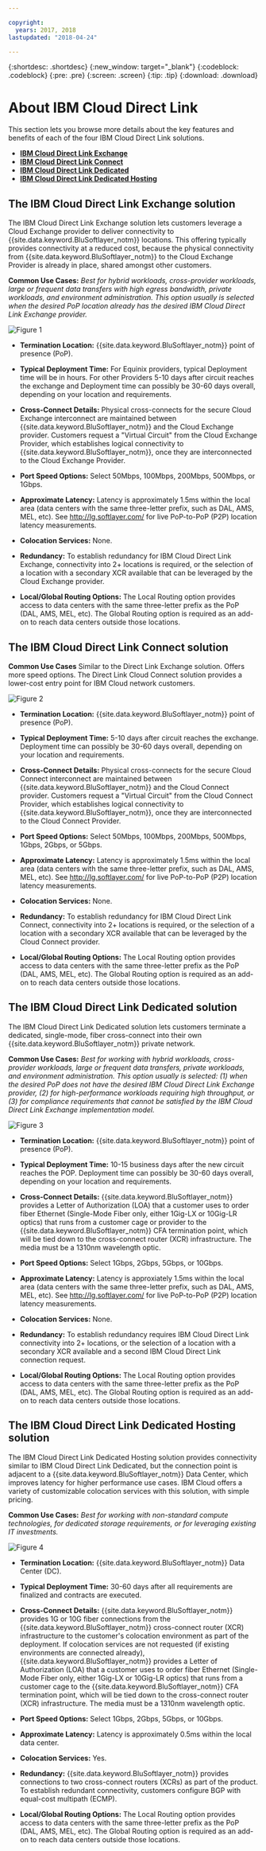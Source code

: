 ```yaml
---

copyright:
  years: 2017, 2018
lastupdated: "2018-04-24"

---
```


{:shortdesc: .shortdesc}
{:new_window: target="_blank"}
{:codeblock: .codeblock}
{:pre: .pre}
{:screen: .screen}
{:tip: .tip}
{:download: .download}

# About IBM Cloud Direct Link

This section lets you browse more details about the key features and benefits of each of the four IBM Cloud Direct Link solutions.
  * [**IBM Cloud Direct Link Exchange**](#the-ibm-cloud-direct-link-exchange-solution)
  * [**IBM Cloud Direct Link Connect**](#the-ibm-cloud-direct-link-connect-solution)
  * [**IBM Cloud Direct Link Dedicated**](#the-ibm-cloud-direct-link-dedicated-solution)
  * [**IBM Cloud Direct Link Dedicated Hosting**](#the-ibm-cloud-direct-link-dedicated-hosting-solution)

## The IBM Cloud Direct Link Exchange solution

The IBM Cloud Direct Link Exchange solution lets customers leverage a Cloud Exchange provider to deliver connectivity to {{site.data.keyword.BluSoftlayer_notm}} locations. This offering typically provides connectivity at a reduced cost, because the physical connectivity from {{site.data.keyword.BluSoftlayer_notm}} to the Cloud Exchange Provider is already in place, shared amongst other customers.

**Common Use Cases:** _Best for hybrid workloads, cross-provider workloads, large or frequent data transfers with high egress bandwidth, private workloads, and environment administration.  This option usually is selected when the desired PoP location already has the desired IBM Cloud Direct Link Exchange provider._

![Figure 1](/images/Direct-Link-Exchange.png)

 * **Termination Location:** {{site.data.keyword.BluSoftlayer_notm}} point of presence (PoP).

 * **Typical Deployment Time:** For Equinix providers, typical Deployment time will be in hours. For other Providers 5-10 days after circuit reaches the exchange and Deployment time can possibly be 30-60 days overall, depending on your location and requirements.

 * **Cross-Connect Details:** Physical cross-connects for the secure Cloud Exchange interconnect are maintained between {{site.data.keyword.BluSoftlayer_notm}} and the Cloud Exchange provider. Customers request a "Virtual Circuit" from the Cloud Exchange Provider, which establishes logical connectivity to {{site.data.keyword.BluSoftlayer_notm}}, once they are interconnected to the Cloud Exchange Provider.

 * **Port Speed Options:** Select 50Mbps, 100Mbps, 200Mbps, 500Mbps, or 1Gbps.

 * **Approximate Latency:** Latency is approximately 1.5ms within the local area (data centers with the same three-letter prefix, such as DAL, AMS, MEL, etc). See http://lg.softlayer.com/ for live PoP-to-PoP (P2P) location latency measurements.

 * **Colocation Services:** None.

 * **Redundancy:** To establish redundancy for IBM Cloud Direct Link Exchange, connectivity into 2+ locations is required, or the selection of a location with a secondary XCR available that can be leveraged by the Cloud Exchange provider.

 * **Local/Global Routing Options:** The Local Routing option provides access to data centers with the same three-letter prefix as the PoP (DAL, AMS, MEL, etc). The Global Routing option is required as an add-on to reach data centers outside those locations.
 
## The IBM Cloud Direct Link Connect solution

**Common Use Cases** Similar to the Direct Link Exchange solution. Offers more speed options. The Direct Link Cloud Connect solution provides a lower-cost entry point for IBM Cloud network customers.

![Figure 2](/images/Direct-Link-Connect.png)

* **Termination Location:** {{site.data.keyword.BluSoftlayer_notm}} point of presence (PoP).

* **Typical Deployment Time:** 5-10 days after circuit reaches the exchange. Deployment time can possibly be 30-60 days overall, depending on your location and requirements.

* **Cross-Connect Details:** Physical cross-connects for the secure Cloud Connect interconnect are maintained between {{site.data.keyword.BluSoftlayer_notm}} and the Cloud Connect provider. Customers request a "Virtual Circuit" from the Cloud Connect Provider, which establishes logical connectivity to {{site.data.keyword.BluSoftlayer_notm}}, once they are interconnected to the Cloud Connect Provider.

* **Port Speed Options:** Select 50Mbps, 100Mbps, 200Mbps, 500Mbps, 1Gbps, 2Gbps, or 5Gbps.

* **Approximate Latency:** Latency is approximately 1.5ms within the local area (data centers with the same three-letter prefix, such as DAL, AMS, MEL, etc). See http://lg.softlayer.com/ for live PoP-to-PoP (P2P) location latency measurements.

* **Colocation Services:** None.

* **Redundancy:** To establish redundancy for IBM Cloud Direct Link Connect, connectivity into 2+ locations is required, or the selection of a location with a secondary XCR available that can be leveraged by the Cloud Connect provider.

* **Local/Global Routing Options:** The Local Routing option provides access to data centers with the same three-letter prefix as the PoP (DAL, AMS, MEL, etc). The Global Routing option is required as an add-on to reach data centers outside those locations.

## The IBM Cloud Direct Link Dedicated solution

The IBM Cloud Direct Link Dedicated solution lets customers terminate a dedicated, single-mode, fiber cross-connect into their own {{site.data.keyword.BluSoftlayer_notm}} private network.

 **Common Use Cases:** _Best for working with hybrid workloads, cross-provider workloads, large or frequent data transfers, private workloads, and environment administration.  This option usually is selected: (1) when the desired PoP does not have the desired IBM Cloud Direct Link Exchange provider, (2) for high-performance workloads requiring high throughput, or (3) for compliance requirements that cannot be satisfied by the  IBM Cloud Direct Link Exchange implementation model._

![Figure 3](/images/Direct-link-Dedicated.png)

 * **Termination Location:** {{site.data.keyword.BluSoftlayer_notm}} point of presence (PoP).

 * **Typical Deployment Time:** 10-15 business days after the new circuit reaches the POP. Deployment time can possibly be 30-60 days overall, depending on your location and requirements.

 * **Cross-Connect Details:** {{site.data.keyword.BluSoftlayer_notm}} provides a Letter of Authorization (LOA) that a customer uses to order fiber Ethernet (Single-Mode Fiber only, either 1Gig-LX or 10Gig-LR optics) that runs from a customer cage or provider to the {{site.data.keyword.BluSoftlayer_notm}} CFA termination point, which will be tied down to the cross-connect router (XCR) infrastructure. The media must be a 1310nm wavelength optic.

 * **Port Speed Options:** Select 1Gbps, 2Gbps, 5Gbps, or 10Gbps.

 * **Approximate Latency:** Latency is approxiately 1.5ms within the local area (data centers with the same three-letter prefix, such as DAL, AMS, MEL, etc).  See http://lg.softlayer.com/ for live PoP-to-PoP (P2P) location latency measurements.

 * **Colocation Services:** None.

 * **Redundancy:** To establish redundancy requires IBM Cloud Direct Link connectivity into 2+ locations, or the selection of a location with a secondary XCR available and a second IBM Cloud Direct Link connection request.

 * **Local/Global Routing Options:** The Local Routing option provides access to data centers with the same three-letter prefix as the PoP (DAL, AMS, MEL, etc). The Global Routing option is required as an add-on to reach data centers outside those locations.

## The IBM Cloud Direct Link Dedicated Hosting solution

The IBM Cloud Direct Link Dedicated Hosting solution provides connectivity similar to IBM Cloud Direct Link Dedicated, but the connection point is adjacent to a {{site.data.keyword.BluSoftlayer_notm}} Data Center, which improves latency for higher performance use cases. IBM Cloud offers a variety of customizable colocation services with this solution, with simple pricing.

**Common Use Cases:** _Best for working with non-standard compute technologies, for dedicated storage requirements, or for leveraging existing IT investments._

![Figure 4](/images/Direct-Link-Dedicated-Hosting.png)

* **Termination Location:** {{site.data.keyword.BluSoftlayer_notm}} Data Center (DC).

 * **Typical Deployment Time:** 30-60 days after all requirements are finalized and contracts are executed.

 * **Cross-Connect Details:** {{site.data.keyword.BluSoftlayer_notm}} provides 1G or 10G fiber connections from the {{site.data.keyword.BluSoftlayer_notm}} cross-connect router (XCR) infrastructure to the customer's colocation environment as part of the deployment.  If colocation services are not requested (if existing environments are connected already), {{site.data.keyword.BluSoftlayer_notm}} provides a Letter of Authorization (LOA) that a customer uses to order fiber Ethernet (Single-Mode Fiber only, either 1Gig-LX or 10Gig-LR optics) that runs from a customer cage to the {{site.data.keyword.BluSoftlayer_notm}} CFA termination point, which will be tied down to the cross-connect router (XCR) infrastructure. The media must be a 1310nm wavelength optic.

 * **Port Speed Options:** Select 1Gbps, 2Gbps, 5Gbps, or 10Gbps.

 * **Approximate Latency:** Latency is approximately 0.5ms within the local data center.

 * **Colocation Services:** Yes.

 * **Redundancy:** {{site.data.keyword.BluSoftlayer_notm}} provides connections to two cross-connect routers (XCRs) as part of the product. To establish redundant connectivity, customers configure BGP with equal-cost multipath (ECMP).

 * **Local/Global Routing Options:** The Local Routing option provides access to data centers with the same three-letter prefix as the PoP (DAL, AMS, MEL, etc). The Global Routing option is required as an add-on to reach data centers outside those locations.
